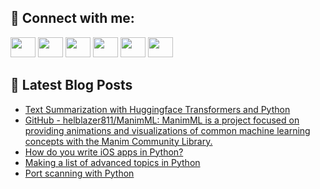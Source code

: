 ## 🔎 Connect with me:
[<img height="32" width="40" src="https://cdn.jsdelivr.net/npm/simple-icons@v5/icons/telegram.svg" />](https://t.me/bullbesh)
[<img height="32" width="40" src="https://cdn.jsdelivr.net/npm/simple-icons@v5/icons/vk.svg" />](https://vk.com/bullbesh)
[<img height="32" width="40" src="https://cdn.jsdelivr.net/npm/simple-icons@v5/icons/twitter.svg" />](https://twitter.com/bullbesh1)
[<img height="32" width="40" src="https://cdn.jsdelivr.net/npm/simple-icons@v5/icons/instagram.svg" />](https://www.instagram.com/bullbesh)
[<img height="32" width="40" src="https://cdn.jsdelivr.net/npm/simple-icons@v5/icons/reddit.svg" />](https://www.reddit.com/user/bullbesh)
[<img height="32" width="40" src="https://cdn.jsdelivr.net/npm/simple-icons@v5/icons/youtube.svg" />](https://www.youtube.com/channel/UCtfjRs6uzgq5mfm8S06WTcg)

## 📕 Latest Blog Posts
<!-- BLOG-POST-LIST:START -->
- [Text Summarization with Huggingface Transformers and Python](https://www.reddit.com/r/Python/comments/ubgv0x/text_summarization_with_huggingface_transformers/)
- [GitHub - helblazer811/ManimML: ManimML is a project focused on providing animations and visualizations of common machine learning concepts with the Manim Community Library.](https://www.reddit.com/r/Python/comments/ubfsl4/github_helblazer811manimml_manimml_is_a_project/)
- [How do you write iOS apps in Python?](https://www.reddit.com/r/Python/comments/ubehfi/how_do_you_write_ios_apps_in_python/)
- [Making a list of advanced topics in Python](https://www.reddit.com/r/Python/comments/ubd7xt/making_a_list_of_advanced_topics_in_python/)
- [Port scanning with Python](https://www.reddit.com/r/Python/comments/ubakvn/port_scanning_with_python/)
<!-- BLOG-POST-LIST:END -->
